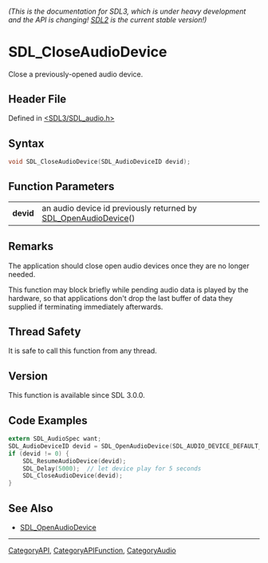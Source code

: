 ###### (This is the documentation for SDL3, which is under heavy development and the API is changing! [SDL2](https://wiki.libsdl.org/SDL2/) is the current stable version!)
# SDL_CloseAudioDevice

Close a previously-opened audio device.

## Header File

Defined in [<SDL3/SDL_audio.h>](https://github.com/libsdl-org/SDL/blob/main/include/SDL3/SDL_audio.h)

## Syntax

```c
void SDL_CloseAudioDevice(SDL_AudioDeviceID devid);

```

## Function Parameters

|               |                                                                                        |
| ------------- | -------------------------------------------------------------------------------------- |
| **devid**     | an audio device id previously returned by [SDL_OpenAudioDevice](SDL_OpenAudioDevice)() |

## Remarks

The application should close open audio devices once they are no longer
needed.

This function may block briefly while pending audio data is played by the
hardware, so that applications don't drop the last buffer of data they
supplied if terminating immediately afterwards.

## Thread Safety

It is safe to call this function from any thread.

## Version

This function is available since SDL 3.0.0.

## Code Examples

```c
extern SDL_AudioSpec want;
SDL_AudioDeviceID devid = SDL_OpenAudioDevice(SDL_AUDIO_DEVICE_DEFAULT_OUTPUT, &want);
if (devid != 0) {
    SDL_ResumeAudioDevice(devid);
    SDL_Delay(5000);  // let device play for 5 seconds
    SDL_CloseAudioDevice(devid);
}
```

## See Also

- [SDL_OpenAudioDevice](SDL_OpenAudioDevice)

----
[CategoryAPI](CategoryAPI), [CategoryAPIFunction](CategoryAPIFunction), [CategoryAudio](CategoryAudio)

